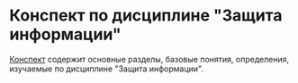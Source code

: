# Конспект по дисциплине "Защита информации"

[Конспект](conspect.md) содержит основные разделы, базовые понятия, определения, изучаемые по дисциплине "Защита информации".